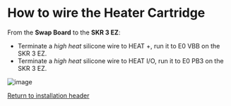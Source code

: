 # How to wire the Heater Cartridge

From the **Swap Board** to the **SKR 3 EZ**:

- Terminate a _high heat_ silicone wire to HEAT +, run it to E0 VBB on the SKR 3 EZ.
- Terminate a _high heat_ silicone wire to HEAT I/O, run it to E0 PB3 on the SKR 3 EZ.

![image](https://github.com/smartwareio/SWIO-Kobra-Max-Adapter-Kit/assets/139072083/fc30ee03-7845-48af-b323-9fdca7d46786)

[Return to installation header](https://github.com/smartwareio/SWIO-Kobra-Max-Adapter-Kit#wiring-the-swap-board)
